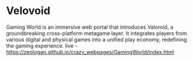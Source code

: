# Velovoid

Gaming World is an immersive web portal that introduces Valoroid, a groundbreaking cross-platform metagame layer. It integrates players from various digital and physical games into a unified play economy, redefining the gaming experience.
live - https://zeologan.github.io/crazy_webpages/GamingWorld/index.html
